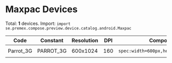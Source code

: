 # Maxpac Devices

Total: **1** devices. Import: `import se.premex.compose.preview.device.catalog.android.Maxpac`

| Code | Constant | Resolution | DPI | Compose Spec | Preview Usage |
|------|----------|------------|-----|-------------|---------------|
| Parrot_3G | PARROT_3G | 600x1024 | 160 | `spec:width=600px,height=1024px,dpi=160` | `@Preview(device = Maxpac.PARROT_3G)` |

<!-- Generated automatically. Do not edit manually. -->
